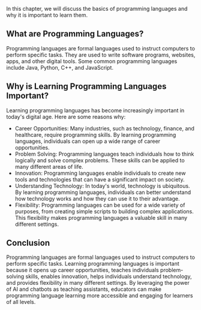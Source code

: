 
In this chapter, we will discuss the basics of programming languages and why it is important to learn them.

What are Programming Languages?
-------------------------------

Programming languages are formal languages used to instruct computers to perform specific tasks. They are used to write software programs, websites, apps, and other digital tools. Some common programming languages include Java, Python, C++, and JavaScript.

Why is Learning Programming Languages Important?
------------------------------------------------

Learning programming languages has become increasingly important in today's digital age. Here are some reasons why:

* Career Opportunities: Many industries, such as technology, finance, and healthcare, require programming skills. By learning programming languages, individuals can open up a wide range of career opportunities.
* Problem Solving: Programming languages teach individuals how to think logically and solve complex problems. These skills can be applied to many different areas of life.
* Innovation: Programming languages enable individuals to create new tools and technologies that can have a significant impact on society.
* Understanding Technology: In today's world, technology is ubiquitous. By learning programming languages, individuals can better understand how technology works and how they can use it to their advantage.
* Flexibility: Programming languages can be used for a wide variety of purposes, from creating simple scripts to building complex applications. This flexibility makes programming languages a valuable skill in many different settings.

Conclusion
----------

Programming languages are formal languages used to instruct computers to perform specific tasks. Learning programming languages is important because it opens up career opportunities, teaches individuals problem-solving skills, enables innovation, helps individuals understand technology, and provides flexibility in many different settings. By leveraging the power of AI and chatbots as teaching assistants, educators can make programming language learning more accessible and engaging for learners of all levels.
